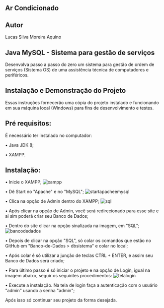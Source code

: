 ## Ar Condicionado 

## Autor 
Lucas Silva Moreira Aquino 

## Java MySQL - Sistema para gestão de serviços
Desenvolva passo a passo do zero um sistema para gestão de ordem de serviços (Sistema OS) de uma assistência técnica de computadores e periféricos.

## Instalação e Demonstração do Projeto
Essas instruções fornecerão uma cópia do projeto instalado e funcionando em sua máquina local (Windows) para fins de desenvolvimento e testes.

## Pré requisitos:
É necessário ter instalado no computador:

• Java JDK 8;

• XAMPP.

## Instalação:
• Inicie o XAMPP;
![xampp](https://github.com/lucas2k2/sistemaOS/assets/104094452/73ff17ba-22f3-4e80-b9ca-0e44abfac2d2)

• Dê Start no "Apache" e no "MySQL";
![startapacheemysql](https://github.com/lucas2k2/sistemaOS/assets/104094452/69939f1d-baab-4836-ab75-afaa685d3ba4)

• Clica na opção de Admin dentro do XAMPP;
![sql](https://github.com/lucas2k2/sistemaOS/assets/104094452/efa4574d-2d08-40a4-9e0c-921d0742ace9)

• Após clicar na opção de Admin, você será redirecionado para esse site e ai sim poderá criar seu Banco de Dados;

• Dentro do site clicar na opção sinalizada na imagem, em "SQL";
![bancodedados](https://github.com/lucas2k2/sistemaOS/assets/104094452/1e8743ad-7f9c-41c2-b057-15bd5bc3009d)

• Depois de clicar na opção "SQL", só colar os comandos que estão no GitHub em "Banco-de-Dados > dbsistema" e colar no local;

• Após colar é só utilizar a junção de teclas CTRL + ENTER, e assim seu Banco de Dados será criado;

• Para último passo é só iniciar o projeto e na opção de Login, igual na imagem abaixo, seguir os seguintes procedimentos:
![telalogin](https://github.com/lucas2k2/sistemaOS/assets/104094452/abdcb3f4-8d3b-4dbc-919e-3d4a4e758ea4)

• Execute a instalação. Na tela de login faça a autenticação com o usuário "admin" usando a senha "admin";

Após isso só continuar seu projeto da forma desejada.





